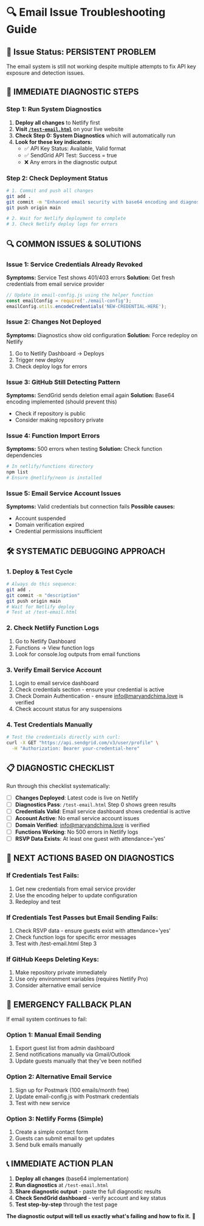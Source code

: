 # 🔍 Email Issue Troubleshooting Guide

## 🚨 **Issue Status: PERSISTENT PROBLEM**

The email system is still not working despite multiple attempts to fix API key exposure and detection issues.

## 🧪 **IMMEDIATE DIAGNOSTIC STEPS**

### **Step 1: Run System Diagnostics**
1. **Deploy all changes** to Netlify first
2. **Visit [`/test-email.html`](file:///Users/macair/Downloads/Mary_Chima_Wedding_Site/test-email.html)** on your live website
3. **Check Step 0: System Diagnostics** which will automatically run
4. **Look for these key indicators:**
   - ✅ API Key Status: Available, Valid format
   - ✅ SendGrid API Test: Success = true
   - ❌ Any errors in the diagnostic output

### **Step 2: Check Deployment Status**
```bash
# 1. Commit and push all changes
git add .
git commit -m "Enhanced email security with base64 encoding and diagnostics"
git push origin main

# 2. Wait for Netlify deployment to complete
# 3. Check Netlify deploy logs for errors
```

## 🔍 **COMMON ISSUES & SOLUTIONS**

### **Issue 1: Service Credentials Already Revoked**
**Symptoms:** Service Test shows 401/403 errors
**Solution:** Get fresh credentials from email service provider
```javascript
// Update in email-config.js using the helper function
const emailConfig = require('./email-config');
emailConfig.utils.encodeCredentials('NEW-CREDENTIAL-HERE');
```

### **Issue 2: Changes Not Deployed**
**Symptoms:** Diagnostics show old configuration
**Solution:** Force redeploy on Netlify
1. Go to Netlify Dashboard → Deploys
2. Trigger new deploy
3. Check deploy logs for errors

### **Issue 3: GitHub Still Detecting Pattern**
**Symptoms:** SendGrid sends deletion email again
**Solution:** Base64 encoding implemented (should prevent this)
- Check if repository is public
- Consider making repository private

### **Issue 4: Function Import Errors**
**Symptoms:** 500 errors when testing
**Solution:** Check function dependencies
```bash
# In netlify/functions directory
npm list
# Ensure @netlify/neon is installed
```

### **Issue 5: Email Service Account Issues**
**Symptoms:** Valid credentials but connection fails
**Possible causes:**
- Account suspended
- Domain verification expired
- Credential permissions insufficient

## 🛠️ **SYSTEMATIC DEBUGGING APPROACH**

### **1. Deploy & Test Cycle**
```bash
# Always do this sequence:
git add .
git commit -m "description"
git push origin main
# Wait for Netlify deploy
# Test at /test-email.html
```

### **2. Check Netlify Function Logs**
1. Go to Netlify Dashboard
2. Functions → View function logs
3. Look for console.log outputs from email functions

### **3. Verify Email Service Account**
1. Login to email service dashboard
2. Check credentials section - ensure your credential is active
3. Check Domain Authentication - ensure info@maryandchima.love is verified
4. Check account status for any suspensions

### **4. Test Credentials Manually**
```bash
# Test the credentials directly with curl:
curl -X GET "https://api.sendgrid.com/v3/user/profile" \
  -H "Authorization: Bearer your-credential-here"
```

## 📋 **DIAGNOSTIC CHECKLIST**

Run through this checklist systematically:

- [ ] **Changes Deployed**: Latest code is live on Netlify
- [ ] **Diagnostics Pass**: `/test-email.html` Step 0 shows green results
- [ ] **Credentials Valid**: Email service dashboard shows credential is active
- [ ] **Account Active**: No email service account issues
- [ ] **Domain Verified**: info@maryandchima.love is verified
- [ ] **Functions Working**: No 500 errors in Netlify logs
- [ ] **RSVP Data Exists**: At least one guest with attendance='yes'

## 🎯 **NEXT ACTIONS BASED ON DIAGNOSTICS**

### **If Credentials Test Fails:**
1. Get new credentials from email service provider
2. Use the encoding helper to update configuration
3. Redeploy and test

### **If Credentials Test Passes but Email Sending Fails:**
1. Check RSVP data - ensure guests exist with attendance='yes'
2. Check function logs for specific error messages
3. Test with /test-email.html Step 3

### **If GitHub Keeps Deleting Keys:**
1. Make repository private immediately
2. Use only environment variables (requires Netlify Pro)
3. Consider alternative email service

## 🚨 **EMERGENCY FALLBACK PLAN**

If email system continues to fail:

### **Option 1: Manual Email Sending**
1. Export guest list from admin dashboard
2. Send notifications manually via Gmail/Outlook
3. Update guests manually that they've been notified

### **Option 2: Alternative Email Service**
1. Sign up for Postmark (100 emails/month free)
2. Update email-config.js with Postmark credentials
3. Test with new service

### **Option 3: Netlify Forms (Simple)**
1. Create a simple contact form
2. Guests can submit email to get updates
3. Send bulk emails manually

## 📞 **IMMEDIATE ACTION PLAN**

1. **Deploy all changes** (base64 implementation)
2. **Run diagnostics** at `/test-email.html`
3. **Share diagnostic output** - paste the full diagnostic results
4. **Check SendGrid dashboard** - verify account and key status
5. **Test step-by-step** through the test page

**The diagnostic output will tell us exactly what's failing and how to fix it.** 🎯